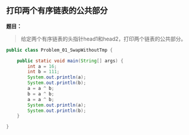 ## 打印两个有序链表的公共部分

**题目：**
>给定两个有序链表的头指针head1和head2，打印两个链表的公共部分。

```java
public class Problem_01_SwapWithoutTmp {

	public static void main(String[] args) {
		int a = 16;
		int b = 111;
		System.out.println(a);
		System.out.println(b);
		a = a ^ b;
		b = a ^ b;
		a = a ^ b;
		System.out.println(a);
		System.out.println(b);
	}

}
```
